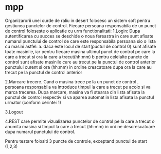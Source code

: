 # mpp

Organizarorii unei curde de raliu in desert folosesc un sistem soft 
pentru gestiunea punctelor de control. Fiecare persoana responsabila de 
un punct de control foloseste o aplicatie cu urm functionalitati:
1.Login: Dupa autentificarea cu succes se deschide o noua fereastra in 
care sunt afisate numarul punctului de control de care este responsabila 
persoana sio o lista cu masini astfel:
	a. daca este locul de start(puctul de control 0) sunt afisate 
toate masinile, iar pentru fiecare masina ultimul punct de control pe 
care la care a trecut si ora la care a trecut(hh:mm)
	b.pentru celelalte puncte de control sunt afisate masinile care 
au trecut pe la punctul de control anterior punctului curent si ora 
(hh:mm) in ordine crescatoare dupa ora la care au trecut pe la punctul 
de control anterior

2.Marcare trecere. Cand o masina trece pe la un punct de control , 
persoana responsabila va introduce timpul la care a trecut pe acolo si 
va marca trecerea. Dupa marcare, masina va fi stearsa din lista afisata 
la punctul de control respectiv si va aparea automat in lista afisata la 
punctul urmator (conform cerintei 1)

3.Logout

4.REST care permite vizualizarea punctelor de control pe la care a 
trecut o anumita masina si timpul la care a trecut (hh:mm) in ordine 
descrescatoare dupa numarul punctului de control.

Pentru testare folositi 3 puncte de controle, exceptand punctul de start 
(1,2,3)
